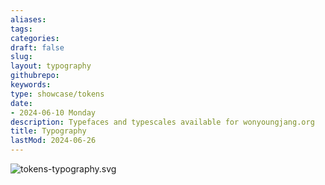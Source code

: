 ```yaml
---
aliases: 
tags:
categories:
draft: false
slug: 
layout: typography
githubrepo: 
keywords: 
type: showcase/tokens
date:
- 2024-06-10 Monday
description: Typefaces and typescales available for wonyoungjang.org
title: Typography
lastMod: 2024-06-26
---
```

![tokens-typography.svg](/assets/tokens-typography_1719430206377_0.svg)
